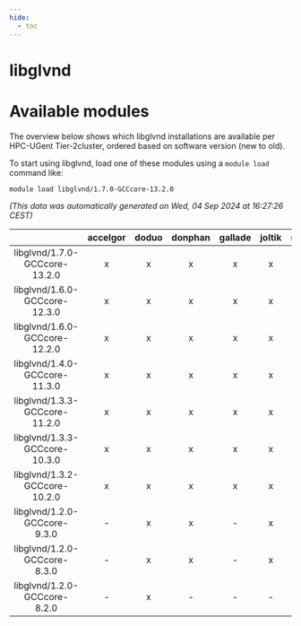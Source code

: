 ```yaml
---
hide:
  - toc
---
```


libglvnd
========

# Available modules


The overview below shows which libglvnd installations are available per HPC-UGent Tier-2cluster, ordered based on software version (new to old).

To start using libglvnd, load one of these modules using a `module load` command like:

```shell
module load libglvnd/1.7.0-GCCcore-13.2.0
```

*(This data was automatically generated on Wed, 04 Sep 2024 at 16:27:26 CEST)*  

| |accelgor|doduo|donphan|gallade|joltik|shinx|skitty|
| :---: | :---: | :---: | :---: | :---: | :---: | :---: | :---: |
|libglvnd/1.7.0-GCCcore-13.2.0|x|x|x|x|x|x|x|
|libglvnd/1.6.0-GCCcore-12.3.0|x|x|x|x|x|x|x|
|libglvnd/1.6.0-GCCcore-12.2.0|x|x|x|x|x|x|x|
|libglvnd/1.4.0-GCCcore-11.3.0|x|x|x|x|x|x|x|
|libglvnd/1.3.3-GCCcore-11.2.0|x|x|x|x|x|-|x|
|libglvnd/1.3.3-GCCcore-10.3.0|x|x|x|x|x|-|x|
|libglvnd/1.3.2-GCCcore-10.2.0|x|x|x|x|x|-|x|
|libglvnd/1.2.0-GCCcore-9.3.0|-|x|x|-|x|-|x|
|libglvnd/1.2.0-GCCcore-8.3.0|-|x|x|-|x|-|x|
|libglvnd/1.2.0-GCCcore-8.2.0|-|x|-|-|-|-|-|
